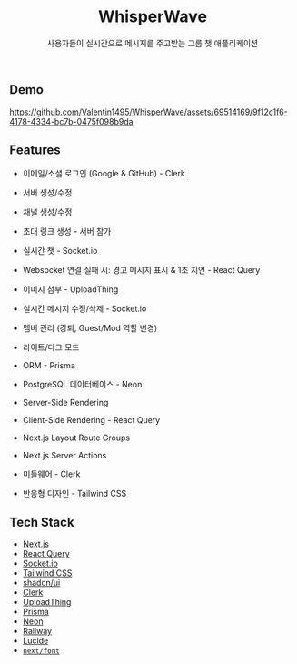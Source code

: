 <h1 align="center">WhisperWave</h1>

<p align="center">
  사용자들이 실시간으로 메시지를 주고받는 그룹 챗 애플리케이션
</p>
<br/>

## Demo

https://github.com/Valentin1495/WhisperWave/assets/69514169/9f12c1f6-4178-4334-bc7b-0475f098b9da

## Features

- 이메일/소셜 로그인 (Google & GitHub) - Clerk

- 서버 생성/수정

- 채널 생성/수정

- 초대 링크 생성 - 서버 참가

- 실시간 챗 - Socket.io

- Websocket 연결 실패 시: 경고 메시지 표시 & 1초 지연 - React Query

- 이미지 첨부 - UploadThing

- 실시간 메시지 수정/삭제 - Socket.io

- 멤버 관리 (강퇴, Guest/Mod 역할 변경)

- 라이트/다크 모드

- ORM - Prisma

- PostgreSQL 데이터베이스 - Neon

- Server-Side Rendering

- Client-Side Rendering - React Query

- Next.js Layout Route Groups

- Next.js Server Actions

- 미들웨어 - Clerk

- 반응형 디자인 - Tailwind CSS

## Tech Stack

- [Next.js](https://nextjs.org/)
- [React Query](https://tanstack.com/query/latest)
- [Socket.io](https://socket.io/)
- [Tailwind CSS](https://tailwindcss.com/)
- [shadcn/ui](https://ui.shadcn.com/)
- [Clerk](https://clerk.com/)
- [UploadThing](https://uploadthing.com/)
- [Prisma](https://www.prisma.io/)
- [Neon](https://neon.tech/)
- [Railway](https://railway.app/)
- [Lucide](https://lucide.dev/)
- [`next/font`](https://nextjs.org/docs/basic-features/font-optimization)
